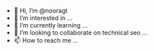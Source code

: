 - 👋 Hi, I’m @nooragt
- 👀 I’m interested in ...
- 🌱 I’m currently learning ...
- 💞️ I’m looking to collaborate on technical seo ...
- 📫 How to reach me ...

<!---
nooragt/nooragt is a ✨ special ✨ repository because its `README.md` (this file) appears on your GitHub profile.
You can click the Preview link to take a look at your changes.
--->
